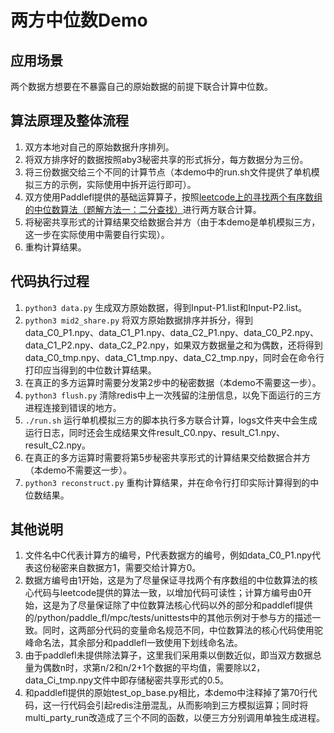# 两方中位数Demo

## 应用场景

两个数据方想要在不暴露自己的原始数据的前提下联合计算中位数。

## 算法原理及整体流程

1. 双方本地对自己的原始数据升序排列。
2. 将双方排序好的数据按照aby3秘密共享的形式拆分，每方数据分为三份。
3. 将三份数据交给三个不同的计算节点（本demo中的run.sh文件提供了单机模拟三方的示例，实际使用中拆开运行即可）。
4. 双方使用Paddlefl提供的基础运算算子，按照[leetcode上的寻找两个有序数组的中位数算法（题解方法一：二分查找）](https://leetcode.cn/problems/median-of-two-sorted-arrays/solution/xun-zhao-liang-ge-you-xu-shu-zu-de-zhong-wei-s-114/)进行两方联合计算。
5. 将秘密共享形式的计算结果交给数据合并方（由于本demo是单机模拟三方，这一步在实际使用中需要自行实现）。
6. 重构计算结果。

## 代码执行过程

1. `python3 data.py` 生成双方原始数据，得到Input-P1.list和Input-P2.list。
2. `python3 mid2_share.py` 将双方原始数据排序并拆分，得到data_C0_P1.npy、data_C1_P1.npy、data_C2_P1.npy、data_C0_P2.npy、data_C1_P2.npy、data_C2_P2.npy，如果双方数据量之和为偶数，还将得到data_C0_tmp.npy、data_C1_tmp.npy、data_C2_tmp.npy，同时会在命令行打印应当得到的中位数计算结果。
3. 在真正的多方运算时需要分发第2步中的秘密数据（本demo不需要这一步）。
4. `python3 flush.py` 清除redis中上一次残留的注册信息，以免下面运行的三方进程连接到错误的地方。
5. `./run.sh` 运行单机模拟三方的脚本执行多方联合计算，logs文件夹中会生成运行日志，同时还会生成结果文件result_C0.npy、result_C1.npy、result_C2.npy。
6. 在真正的多方运算时需要将第5步秘密共享形式的计算结果交给数据合并方（本demo不需要这一步）。
7. `python3 reconstruct.py` 重构计算结果，并在命令行打印实际计算得到的中位数结果。

## 其他说明

1. 文件名中C代表计算方的编号，P代表数据方的编号，例如data_C0_P1.npy代表这份秘密来自数据方1，需要交给计算方0。
2. 数据方编号由1开始，这是为了尽量保证寻找两个有序数组的中位数算法的核心代码与leetcode提供的算法一致，以增加代码可读性；计算方编号由0开始，这是为了尽量保证除了中位数算法核心代码以外的部分和paddlefl提供的/python/paddle_fl/mpc/tests/unittests中的其他示例对于参与方的描述一致。同时，这两部分代码的变量命名规范不同，中位数算法的核心代码使用驼峰命名法，其余部分和paddlefl一致使用下划线命名法。
3. 由于paddlefl未提供除法算子，这里我们采用乘以倒数近似，即当双方数据总量为偶数n时，求第n/2和n/2+1个数据的平均值，需要除以2，data_Ci_tmp.npy文件中即存储秘密共享形式的0.5。
4. 和paddlefl提供的原始test_op_base.py相比，本demo中注释掉了第70行代码，这一行代码会引起redis注册混乱，从而影响到三方模拟运算；同时将multi_party_run改造成了三个不同的函数，以便三方分别调用单独生成进程。